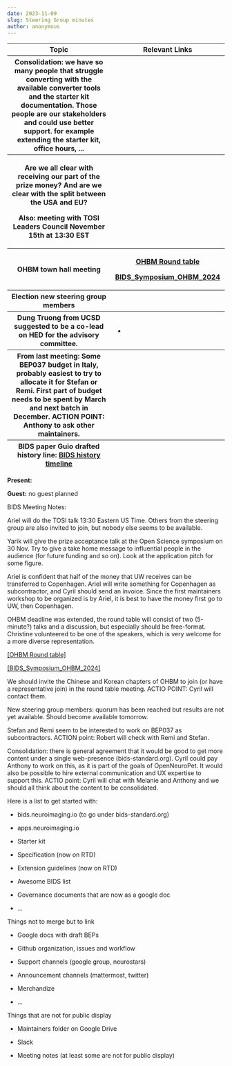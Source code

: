 ```yaml
---
date: 2023-11-09
slug: Steering Group minutes
author: anonymous
---
```


<!-- more -->

<table>
 <colgroup>
  <col style="width: 47%"/>
  <col style="width: 52%"/>
 </colgroup>
 <thead>
  <tr class="header">
   <th>
    <strong>
     Topic
    </strong>
   </th>
   <th>
    <strong>
     Relevant Links
    </strong>
   </th>
  </tr>
  <tr class="odd">
   <th>
    Consolidation: we have so many people that struggle converting with
the available converter tools and the starter kit documentation. Those
people are our stakeholders and could use better support. for example extending
the starter kit, office hours, ...
   </th>
   <th>
   </th>
  </tr>
  <tr class="header">
   <th>
    <p>
     Are we all clear with receiving our part of the prize money? And
are we clear with the split between the USA and EU?
    </p>
    <p>
     Also: meeting with TOSI Leaders Council November 15th at 13:30
EST
    </p>
   </th>
   <th>
   </th>
  </tr>
  <tr class="odd">
   <th>
    OHBM town hall meeting
   </th>
   <th>
    <p>
     <a href="https://docs.google.com/document/d/1sYXI_uUmkMMZg4OqYRSOCRkb66IZ_qQJbvI-nP3Z024/edit">
      <u>
       OHBM
Round table
      </u>
     </a>
    </p>
    <p>
     <a href="https://docs.google.com/document/d/1Uy58ZP0P6D0VkeqDF4bx2unoxR7kokReugWVG94O8AM/edit?pli=1#heading=h.vapm8s87pxc2">
      <u>
       BIDS_Symposium_OHBM_2024
      </u>
     </a>
    </p>
   </th>
  </tr>
  <tr class="header">
   <th>
    Election new steering group members
   </th>
   <th>
   </th>
  </tr>
  <tr class="odd">
   <th>
    Dung Truong from UCSD suggested to be a co-lead on HED for the
advisory committee.
   </th>
   <th>
    <ul>
     <li>
     </li>
    </ul>
   </th>
  </tr>
  <tr class="header">
   <th>
    From last meeting: Some BEP037 budget in Italy, probably easiest to
try to allocate it for Stefan or Remi. First part of budget needs to be
spent by March and next batch in December. ACTION POINT: Anthony to ask
other maintainers.
   </th>
   <th>
   </th>
  </tr>
  <tr class="odd">
   <th>
    BIDS paper Guio drafted history line:
    <a href="https://docs.google.com/presentation/d/1rY-ByN45tWVxV6gpAz541cPvLXwL4itbu8Pwu_V4qtw/edit#slide=id.p">
     <u>
      BIDS
history timeline
     </u>
    </a>
   </th>
   <th>
   </th>
  </tr>
 </thead>
 <tbody>
 </tbody>
</table>

**Present:**

**Guest:** no guest planned

BIDS Meeting Notes:

Ariel will do the TOSI talk 13:30 Eastern US Time. Others from the
steering group are also invited to join, but nobody else seems to be
available.

Yarik will give the prize acceptance talk at the Open Science symposium
on 30 Nov. Try to give a take home message to influential people in the
audience (for future funding and so on). Look at the application pitch for
some figure.

Ariel is confident that half of the money that UW receives can be
transferred to Copenhagen. Ariel will write something for Copenhagen as
subcontractor, and Cyril should send an invoice. Since the first
maintainers workshop to be organized is by Ariel, it is best to have the
money first go to UW, then Copenhagen.

OHBM deadline was extended, the round table will consist of two
(5-minute?) talks and a discussion, but especially should be
free-format. Christine volunteered to be one of the speakers, which is
very welcome for a more diverse representation.

[[OHBM Round
table]](https://docs.google.com/document/d/1sYXI_uUmkMMZg4OqYRSOCRkb66IZ_qQJbvI-nP3Z024/edit)

[[BIDS_Symposium_OHBM_2024]](https://docs.google.com/document/d/1Uy58ZP0P6D0VkeqDF4bx2unoxR7kokReugWVG94O8AM/edit?pli=1#heading=h.vapm8s87pxc2)

We should invite the Chinese and Korean chapters of OHBM to join (or
have a representative join) in the round table meeting. ACTIO POINT:
Cyril will contact them.

New steering group members: quorum has been reached but results are not
yet available. Should become available tomorrow.

Stefan and Remi seem to be interested to work on BEP037 as
subcontractors. ACTION point: Robert will check with Remi and Stefan.

Consolidation: there is general agreement that it would be good to get
more content under a single web-presence (bids-standard.org). Cyril
could pay Anthony to work on this, as it is part of the goals of
OpenNeuroPet. It would also be possible to hire external communication
and UX expertise to support this. ACTIO point: Cyril will chat with
Melanie and Anthony and we should all think about the content to be
consolidated.

Here is a list to get started with:

- bids.neuroimaging.io (to go under bids-standard.org)

- apps.neuroimaging.io

- Starter kit

- Specification (now on RTD)

- Extension guidelines (now on RTD)

- Awesome BIDS list

- Governance documents that are now as a google doc

- ...

Things not to merge but to link

- Google docs with draft BEPs

- Github organization, issues and workflow

- Support channels (google group, neurostars)

- Announcement channels (mattermost, twitter)

- Merchandize

- ...

Things that are not for public display

- Maintainers folder on Google Drive

- Slack

- Meeting notes (at least some are not for public display)
